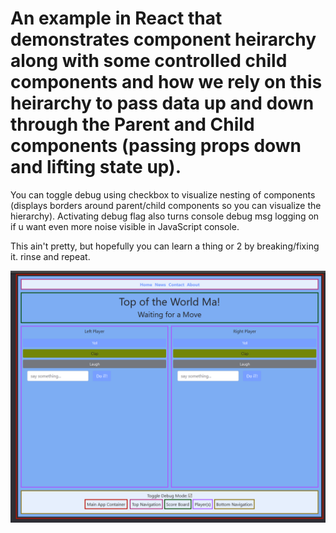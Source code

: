 # An example in React that demonstrates component heirarchy along with some controlled child components and how we rely on this heirarchy to pass data up and down through the Parent and Child components (passing props down and lifting state up).

You can toggle debug using checkbox to visualize nesting of components (displays borders around parent/child components so you can visualize the hierarchy). Activating debug flag also turns console debug msg logging on if u want even more noise visible in JavaScript console.

This ain't pretty, but hopefully you can learn a thing or 2 by breaking/fixing it. rinse and repeat.

![Sample React Screen](https://github.com/Kevin-CodeCrew/react-example-controlled-component/blob/master/example_screen.png)
